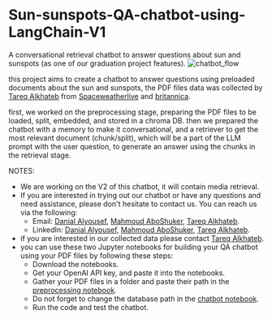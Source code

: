 # Sun-sunspots-QA-chatbot-using-LangChain-V1
A conversational retrieval chatbot to answer questions about sun and sunspots (as one of our graduation project features).
![chatbot_flow](https://github.com/DanialAlyousef/Sun-sunspots-QA-chatbot-using-LangChain-V1-Public/blob/a74a5b89a3ea887dd062ae8f0fbd823dbaf7f5fb/images/chatbotV1.png?raw=ture)

this project aims to create a chatbot to answer questions using preloaded documents about the sun and sunspots, the PDF files data was collected by [Tareq Alkhateb](https://www.linkedin.com/in/tareq-alkhateb-3359221a6/) from [Spaceweatherlive](https://Spaceweatherlive.com) and [britannica](https://www.google.com/url?q=https://www.britannica.com/&sa=U&ved=2ahUKEwjw8emZhNOEAxXwTKQEHWn5AhQQFnoECAEQAg&usg=AOvVaw1l8HbzB_akmwfBYUA36v8z).

first, we worked on the preprocessing stage, preparing the PDF files to be loaded, split, embedded, and stored in a chroma DB.
then we prepared the chatbot with a memory to make it conversational, and a retriever to get the most relevant document (chunk/split), which will be a part of the LLM prompt with the user question, to generate an answer using the chunks in the retrieval stage.

NOTES:
  - We are working on the V2 of this chatbot, it will contain media retrieval.
  - If you are interested in trying out our chatbot or have any questions and need assistance, please don't hesitate to contact us. You can reach us via the following:
    -  Email: [Danial Alyousef](danial.emad.alyousef@gmail.com), [Mahmoud AboShuker](aboshukrmahmouf@gmail.com), [Tareq Alkhateb](Alkhateb31999@gmail.com).
    -  LinkedIn: [Danial Alyousef](https://www.linkedin.com/in/DanialAlyousef/), [Mahmoud AboShuker](https://www.linkedin.com/in/mahmoud-abo-shukr-485900270/), [Tareq Alkhateb](https://www.linkedin.com/in/tareq-alkhateb-3359221a6/).
  - if you are interested in our collected data please contact [Tareq Alkhateb](https://www.linkedin.com/in/tareq-alkhateb-3359221a6/).
  - you can use these two Jupyter notebooks for building your QA chatbot using your PDF files by following these steps:
    - Download the notebooks.
    - Get your OpenAI API key, and paste it into the notebooks.
    - Gather your PDF files in a folder and paste their path in the [preprocessing notebook](https://github.com/DanialAlyousef/Sun-sunspots-QA-chatbot-using-LangChain-V1/blob/a040edd043ee0b8529c446baec20b3aa27281a50/preprocessing.ipynb).
    - Do not forget to change the database path in the [chatbot notebook](https://github.com/DanialAlyousef/Sun-sunspots-QA-chatbot-using-LangChain-V1/blob/1b561814a54f9ddff25edb80b0f78ea4397f8765/chatbot.ipynb).
    - Run the code and test the chatbot.
